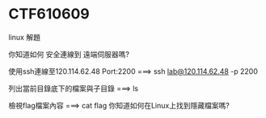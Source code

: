 # CTF610609
linux 解題

你知道如何 安全連線到 遠端伺服器嗎?

使用ssh連線至120.114.62.48 Port:2200 ===> ssh lab@120.114.62.48 -p 2200

  列出當前目錄底下的檔案與子目錄 ===> ls

  檢視flag檔案內容 ===> cat flag
你知道如何在Linux上找到隱藏檔案嗎?

